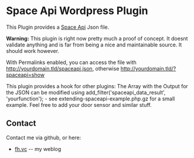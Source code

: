 Space Api Wordpress Plugin
=============

This Plugin provides a [Space Api](http://spaceapi.net) Json file.

__Warning:__ This plugin is right now pretty much a proof of concept. It doesnt validate anything and is far from being a nice and maintainable source. It should work however.

With Permalinks enabled, you can access the file with http://yourdomain.tld/spaceapi.json, otherwise http://yourdomain.tld/?spaceapi=show

This plugin provides a hook for other plugins: The Array with the Output for the JSON can be modified using add_filter('spaceapi_data_result', 'yourfunction'); - see extending-spaceapi-example.php.gz for a small example. Feel free to add your door sensor and similar stuff.

Contact
-------
Contact me via github, or here:

* [fh.vc](http://fh.vc/) -- my weblog
